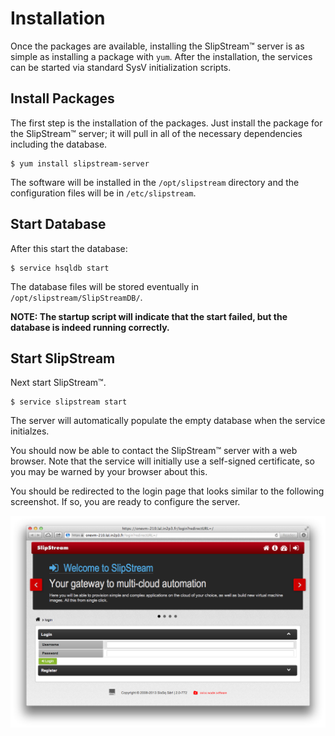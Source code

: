 # Installation

Once the packages are available, installing the SlipStream™ server is
as simple as installing a package with `yum`.  After the installation,
the services can be started via standard SysV initialization scripts.

## Install Packages

The first step is the installation of the packages.  Just install the
package for the SlipStream™ server; it will pull in all of the
necessary dependencies including the database.

    $ yum install slipstream-server

The software will be installed in the `/opt/slipstream` directory and
the configuration files will be in `/etc/slipstream`.

## Start Database

After this start the database:

    $ service hsqldb start

The database files will be stored eventually in
`/opt/slipstream/SlipStreamDB/`.

**NOTE: The startup script will indicate that the start failed, but
the database is indeed running correctly.**

## Start SlipStream

Next start SlipStream™.

    $ service slipstream start

The server will automatically populate the empty database when the
service initialzes. 

You should now be able to contact the SlipStream™ server with a web
browser.  Note that the service will initially use a self-signed
certificate, so you may be warned by your browser about this.

You should be redirected to the login page that looks similar to
the following screenshot.  If so, you are ready to configure the
server.

![SlipStream™ Login Page](images/screenshot-login.png)
